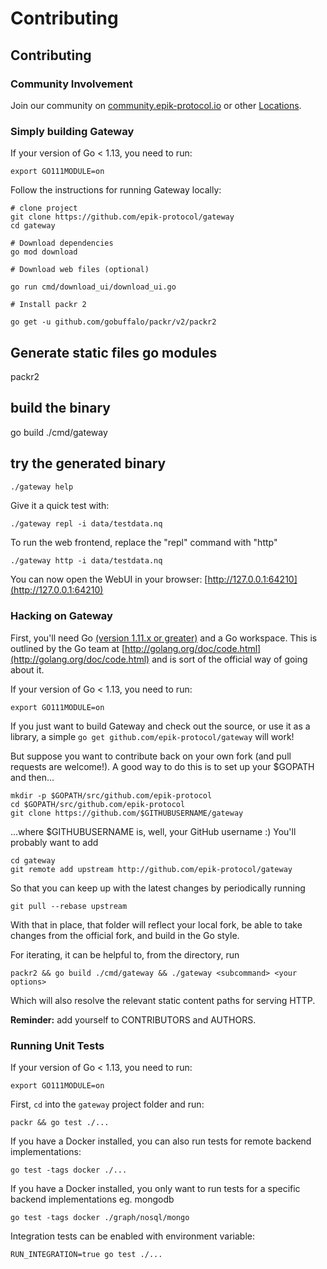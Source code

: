 # Contributing

## Contributing

### Community Involvement

Join our community on [community.epik-protocol.io](https://) or other [Locations](locations.md).

### Simply building Gateway

If your version of Go &lt; 1.13, you need to run:

```text
export GO111MODULE=on
```

Follow the instructions for running Gateway locally:

```text
# clone project
git clone https://github.com/epik-protocol/gateway
cd gateway

# Download dependencies
go mod download

# Download web files (optional)

go run cmd/download_ui/download_ui.go

# Install packr 2

go get -u github.com/gobuffalo/packr/v2/packr2
```

## Generate static files go modules

packr2

## build the binary

go build ./cmd/gateway

## try the generated binary

```bash
./gateway help
```

Give it a quick test with:

```text
./gateway repl -i data/testdata.nq
```

To run the web frontend, replace the "repl" command with "http"

```text
./gateway http -i data/testdata.nq
```

You can now open the WebUI in your browser: [http://127.0.0.1:64210](http://127.0.0.1:64210)

### Hacking on Gateway

First, you'll need Go [\(version 1.11.x or greater\)](https://golang.org/doc/install) and a Go workspace. This is outlined by the Go team at [http://golang.org/doc/code.html](http://golang.org/doc/code.html) and is sort of the official way of going about it.

If your version of Go &lt; 1.13, you need to run:

```text
export GO111MODULE=on
```

If you just want to build Gateway and check out the source, or use it as a library, a simple `go get github.com/epik-protocol/gateway` will work!

But suppose you want to contribute back on your own fork \(and pull requests are welcome!\). A good way to do this is to set up your $GOPATH and then...

```text
mkdir -p $GOPATH/src/github.com/epik-protocol
cd $GOPATH/src/github.com/epik-protocol
git clone https://github.com/$GITHUBUSERNAME/gateway
```

...where $GITHUBUSERNAME is, well, your GitHub username :\) You'll probably want to add

```text
cd gateway
git remote add upstream http://github.com/epik-protocol/gateway
```

So that you can keep up with the latest changes by periodically running

```text
git pull --rebase upstream
```

With that in place, that folder will reflect your local fork, be able to take changes from the official fork, and build in the Go style.

For iterating, it can be helpful to, from the directory, run

```text
packr2 && go build ./cmd/gateway && ./gateway <subcommand> <your options>
```

Which will also resolve the relevant static content paths for serving HTTP.

**Reminder:** add yourself to CONTRIBUTORS and AUTHORS.

### Running Unit Tests

If your version of Go &lt; 1.13, you need to run:

```text
export GO111MODULE=on
```

First, `cd` into the `gateway` project folder and run:

```text
packr && go test ./...
```

If you have a Docker installed, you can also run tests for remote backend implementations:

```text
go test -tags docker ./...
```

If you have a Docker installed, you only want to run tests for a specific backend implementations eg. mongodb

```text
go test -tags docker ./graph/nosql/mongo
```

Integration tests can be enabled with environment variable:

```text
RUN_INTEGRATION=true go test ./...
```

